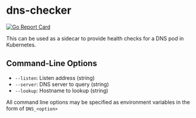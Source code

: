 # dns-checker

[![Go Report Card](https://goreportcard.com/badge/github.com/andrewheberle/dns-checker?logo=go&style=flat-square)](https://goreportcard.com/report/github.com/andrewheberle/dns-checker)

This can be used as a sidecar to provide health checks for a DNS pod in Kubernetes.

## Command-Line Options

* `--listen`: Listen address (string)
* `--server`: DNS server to query (string)
* `--lookup`: Hostname to lookup (string)

All command line options may be specified as environment variables in the form of `DNS_<option>`
